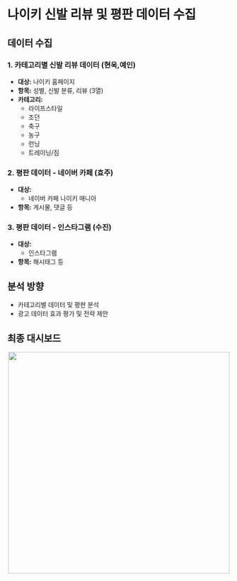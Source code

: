 # 나이키 신발 리뷰 및 평판 데이터 수집

## 데이터 수집
### 1. 카테고리별 신발 리뷰 데이터 (현욱,예인)
- **대상:** 나이키 홈페이지  
- **항목:** 성별, 신발 분류, 리뷰 (3열)  
- **카테고리:**  
  - 라이프스타일  
  - 조던  
  - 축구  
  - 농구  
  - 런닝  
  - 트레이닝/짐  

### 2. 평판 데이터 - 네이버 카페 (효주)
- **대상:**  
  - 네이버 카페 나이키 매니아
- **항목:** 게시물, 댓글 등  

### 3. 평판 데이터 - 인스타그램 (수진)
- **대상:**  
  - 인스타그램
- **항목:** 해시태그 등

## 분석 방향
- 카테고리별 데이터 및 평판 분석  
- 광고 데이터 효과 평가 및 전략 제안
  
## 최종 대시보드
<div align="center">
  <img width="500" src="https://github.com/user-attachments/assets/8a5ba0ff-a85d-4abd-9ea5-ab02590a8c6c">
</div>

